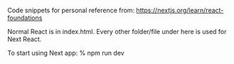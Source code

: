 Code snippets for personal reference from:
https://nextjs.org/learn/react-foundations

Normal React is in index.html. Every other folder/file under here is used for
Next React.

To start using Next app:
% npm run dev